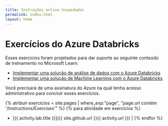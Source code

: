 ```yaml
---
title: Instruções online hospedadas
permalink: index.html
layout: home
---
```


# Exercícios do Azure Databricks

Esses exercícios foram projetados para dar suporte ao seguinte conteúdo de treinamento no Microsoft Learn:

- [Implementar uma solução de análise de dados com o Azure Databricks](https://learn.microsoft.com/training/paths/data-engineer-azure-databricks/)
- [Implementar uma solução de Machine Learning com o Azure Databricks](https://learn.microsoft.com/training/paths/build-operate-machine-learning-solutions-azure-databricks/)

Você precisará de uma assinatura do Azure na qual tenha acesso administrativo para concluir esses exercícios.

{% atribuir exercícios = site.pages | where_exp:"page", "page.url contém '/Instructions/Exercises'" %} {% para atividade em exercícios %}
- [{{ activity.lab.title }}]({{ site.github.url }}{{ activity.url }}) | {% endfor %}